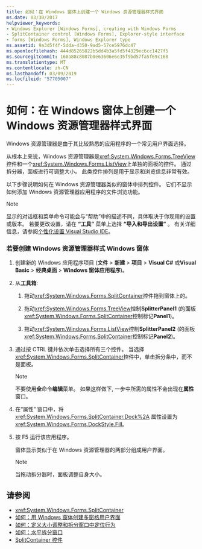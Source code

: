 ```yaml
---
title: 如何：在 Windows 窗体上创建一个 Windows 资源管理器样式界面
ms.date: 03/30/2017
helpviewer_keywords:
- Windows Explorer [Windows Forms], creating with Windows Forms
- SplitContainer control [Windows Forms], Explorer-style interface
- forms [Windows Forms], Windows Explorer type
ms.assetid: 9a3d5f4f-5dda-4350-9ad5-57ce5976dc47
ms.openlocfilehash: 444d85265822b5dd4b3a5fd5f4329ec6cc1427f5
ms.sourcegitcommit: 160a88c8087b0e63606e6e35f9bd57fa5f69c168
ms.translationtype: MT
ms.contentlocale: zh-CN
ms.lasthandoff: 03/09/2019
ms.locfileid: "57705007"
---
```

# <a name="how-to-create-a-windows-explorerstyle-interface-on-a-windows-form"></a>如何：在 Windows 窗体上创建一个 Windows 资源管理器样式界面
Windows 资源管理器是由于其比较熟悉的应用程序的一个常见用户界面选择。  
  
 从根本上来说，Windows 资源管理器是<xref:System.Windows.Forms.TreeView>控件和一个<xref:System.Windows.Forms.ListView>上单独的面板的控件。 通过拆分器，面板进行可调整大小。 此类控件排列是用于显示和浏览信息非常有效。  
  
 以下步骤说明如何在 Windows 资源管理器类似的窗体中排列控件。 它们不显示如何添加 Windows 资源管理器应用程序的文件浏览功能。  
  
> [!NOTE]
>  显示的对话框和菜单命令可能会与“帮助”中的描述不同，具体取决于你现用的设置或版本。 若要更改设置，请在 **“工具”** 菜单上选择 **“导入和导出设置”** 。 有关详细信息，请参阅[个性化设置 Visual Studio IDE](/visualstudio/ide/personalizing-the-visual-studio-ide)。  
  
### <a name="to-create-a-windows-explorer-style-windows-form"></a>若要创建 Windows 资源管理器样式 Windows 窗体  
  
1.  创建新的 Windows 应用程序项目 (**文件** > **新建** > **项目** > **Visual C#** 或**Visual Basic** > **经典桌面** > **Windows 窗体应用程序**)。  
  
2.  从**工具箱**:  
  
    1.  拖动<xref:System.Windows.Forms.SplitContainer>控件拖到窗体上的。  
  
    2.  拖动<xref:System.Windows.Forms.TreeView>控制**SplitterPanel1** (的面板<xref:System.Windows.Forms.SplitContainer>控制标记**Panel1**)。  
  
    3.  拖动<xref:System.Windows.Forms.ListView>控制**SplitterPanel2** (的面板<xref:System.Windows.Forms.SplitContainer>控制标记**Panel2**)。  
  
3.  通过按 CTRL 键并依次单击选择所有三个控件。 当选择<xref:System.Windows.Forms.SplitContainer>控件中，单击拆分条中，而不是面板。  
  
    > [!NOTE]
    >  不要使用**全**命令**编辑**菜单。 如果这样做下, 一步中所需的属性不会出现在**属性**窗口。  
  
4.  在“属性”  窗口中，将 <xref:System.Windows.Forms.SplitContainer.Dock%2A> 属性设置为 <xref:System.Windows.Forms.DockStyle.Fill>。  
  
5.  按 F5 运行该应用程序。  
  
     窗体显示类似于在 Windows 资源管理器的两部分组成用户界面。  
  
    > [!NOTE]
    >  当拖动拆分器时，面板调整自身大小。  
  
## <a name="see-also"></a>请参阅
- <xref:System.Windows.Forms.SplitContainer>
- [如何：用 Windows 窗体创建多窗格用户界面](how-to-create-a-multipane-user-interface-with-windows-forms.md)
- [如何：定义大小调整和拆分窗口中定位行为](how-to-define-resize-and-positioning-behavior-in-a-split-window.md)
- [如何：水平拆分窗口](how-to-split-a-window-horizontally.md)
- [SplitContainer 控件](splitcontainer-control-windows-forms.md)
